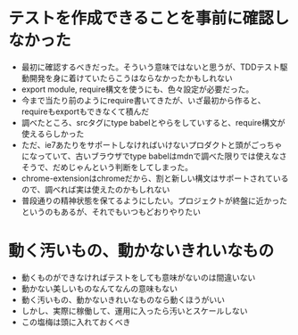 # テストを作成できることを事前に確認しなかった
- 最初に確認するべきだった。そういう意味ではないと思うが、TDDテスト駆動開発を身に着けていたらこうはならなかったかもしれない
- export module, require構文を使うにも、色々設定が必要だった。
- 今まで当たり前のようにrequire書いてきたが、いざ最初から作ると、requireもexportもできなくて積んだ
- 調べたところ、srcタグにtype babelとやらをしていすると、require構文が使えるらしかった
- ただ、ie7あたりをサポートしなければいけないプロダクトと頭がごっちゃになっていて、古いブラウザでtype babelはmdnで調べた限りでは使えなさそうで、だめじゃんという判断をしてしまった。
- chrome-extensionはchromeだから、割と新しい構文はサポートされているので、調べれば実は使えたのかもしれない
- 普段通りの精神状態を保てるようにしたい。プロジェクトが終盤に近かったというのもあるが、それでもいつもどおりやりたい

# 動く汚いもの、動かないきれいなもの
- 動くものができなければテストをしても意味がないのは間違いない
- 動かない美しいものなんてなんの意味もない
- 動く汚いもの、動かないきれいなものなら動くほうがいい
- しかし、実際に稼働して、運用に入ったら汚いとスケールしない
- この塩梅は頭に入れておくべき